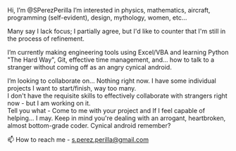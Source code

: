 Hi, I’m @SPerezPerilla I’m interested in physics, mathematics, aircraft, programming (self-evident), design, mythology, women, etc...




Many say I lack focus; I partially agree, but I'd like to counter that I'm still in the process of refinement.


I’m currently making engineering tools using Excel/VBA and learning Python "The Hard Way", Git, effective time management, and... how to talk to a stranger without coming off as an angry cynical android.




I’m looking to collaborate on... Nothing right now. I have some individual projects I want to start/finish, way too many.  
I don't have the requisite skills to effectively collaborate with strangers right now - but I am working on it.<br/>
Tell you what - Come to me with your project and If I feel capable of helping... I may. Keep in mind you're dealing with an arrogant, heartbroken, almost bottom-grade  coder. Cynical android remember?




📫 How to reach me - s.perez.perilla@gmail.com

<!---
SPerezPerilla/SPerezPerilla is a ✨ special ✨ repository because its `README.md` (this file) appears on your GitHub profile.
You can click the Preview link to take a look at your changes.
--->
